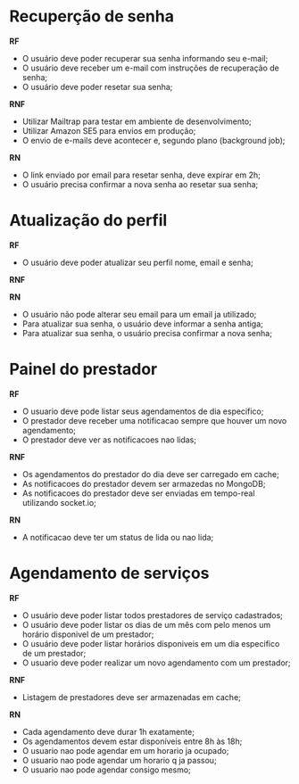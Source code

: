 # Recuperção de senha

**RF**

- O usuário deve poder recuperar sua senha informando seu e-mail;
- O usuário deve receber um e-mail com instruções de recuperação de senha;
- O usuário deve poder resetar sua senha;

**RNF**

- Utilizar Mailtrap para testar em ambiente de desenvolvimento;
- Utilizar Amazon SE5 para envios em produção;
- O envio de e-mails deve acontecer e, segundo plano (background job);

**RN**

- O link enviado por email para resetar senha, deve expirar em 2h;
- O usuário precisa confirmar a nova senha ao resetar sua senha;

# Atualização do perfil

**RF**

- O usuário deve poder atualizar seu perfil nome, email e senha;

**RNF**

**RN**

- O usuário não pode alterar seu email para um email ja utilizado;
- Para atualizar sua senha, o usuário deve informar a senha antiga;
- Para atualizar sua senha, o usuário precisa confirmar a nova senha;

# Painel do prestador

**RF**

- O usuario deve pode listar seus agendamentos de dia especifico;
- O prestador deve receber uma notificacao sempre que houver um novo agendamento;
- O prestador deve ver as notificacoes nao lidas;

**RNF**

- Os agendamentos do prestador do dia deve ser carregado em cache;
- As notificacoes do prestador devem ser armazedas no MongoDB;
- As notificacoes do prestador deve ser enviadas em tempo-real utilizando socket.io;

**RN**

- A notificacao deve ter um status de lida ou nao lida;

# Agendamento de serviços

**RF**

- O usuário deve poder listar todos prestadores de serviço cadastrados;
- O usuário deve poder listar os dias de um mês com pelo menos um horário disponivel de um prestador;
- O usuário deve poder listar horários disponiveis em um dia especifico de um prestador;
- O usuario deve poder realizar um novo agendamento com um prestador;


**RNF**

- Listagem de prestadores deve ser armazenadas em cache;

**RN**

- Cada agendamento deve durar 1h exatamente;
- Os agendamentos devem estar disponíveis entre 8h às 18h;
- O usuario nao pode agendar em um horario ja ocupado;
- O usuario nao pode agendar um horario q ja passou;
- O usuario nao pode agendar consigo mesmo;
